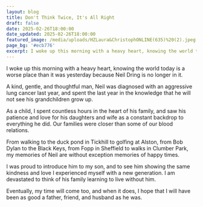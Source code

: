 ```yaml
---
layout: blog
title: Don't Think Twice, It's All Right
draft: false
date: 2025-02-26T18:00:00
date_updated: 2025-02-26T18:00:00
featured_image: /media/uploads/HZLaura&ChristophONLINE(635)%20(2).jpeg
page_bg: '#ecb776'
excerpt: I woke up this morning with a heavy heart, knowing the world today is a worse place than it was yesterday because Neil Dring is no longer in it.
---
```

I woke up this morning with a heavy heart, knowing the world today is a worse place than it was yesterday because Neil Dring is no longer in it.

A kind, gentle, and thoughtful man, Neil was diagnosed with an aggressive lung cancer last year, and spent the last year in the knowledge that he will not see his grandchildren grow up.

As a child, I spent countless hours in the heart of his family, and saw his patience and love for his daughters and wife as a constant backdrop to everything he did. Our families were closer than some of our blood relations. 

From walking to the duck pond in Tickhill to golfing at Alston, from Bob Dylan to the Black Keys, from Fopp in Sheffield to walks in Clumber Park, my memories of Neil are without exception memories of happy times.

I was proud to introduce him to my son, and to see him showing the same kindness and love I experienced myself with a new generation. I am devastated to think of his family learning to live without him.

Eventually, my time will come too, and when it does, I hope that I will have been as good a father, friend, and husband as he was.
